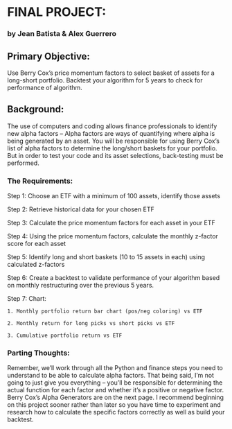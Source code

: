 # FINAL PROJECT:
### by Jean Batista & Alex Guerrero

## Primary Objective: 
Use Berry Cox’s price momentum factors to select basket of assets for a long-short portfolio. Backtest your algorithm for 5 years to check for performance of algorithm.

## Background: 
The use of computers and coding allows finance professionals to identify new alpha factors – Alpha factors are ways of quantifying where alpha is being generated by an asset. You will be responsible for using Berry Cox’s list of alpha factors to determine the long/short baskets for your portfolio. But in order to test your code and its asset selections, back-testing must be performed.

### The Requirements:
Step 1: Choose an ETF with a minimum of 100 assets, identify those assets

Step 2: Retrieve historical data for your chosen ETF

Step 3: Calculate the price momentum factors for each asset in your ETF

Step 4: Using the price momentum factors, calculate the monthly z-factor score for each asset

Step 5: Identify long and short baskets (10 to 15 assets in each) using calculated z-factors

Step 6: Create a backtest to validate performance of your algorithm based on monthly restructuring over the previous 5 years.

Step 7: Chart:

    1. Monthly portfolio return bar chart (pos/neg coloring) vs ETF

    2. Monthly return for long picks vs short picks vs ETF

    3. Cumulative portfolio return vs ETF


### Parting Thoughts: 
Remember, we’ll work through all the Python and finance steps you need to understand to be able to calculate alpha factors. That being said, I’m not going to just give you everything – you’ll be responsible for determining the actual function for each factor and whether it’s a positive or negative factor.
Berry Cox’s Alpha Generators are on the next page. I recommend beginning on this project sooner rather than later so you have time to experiment and research how to calculate the specific factors correctly as well as build your backtest.